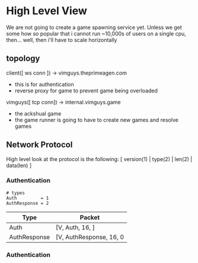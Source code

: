 # High Level View
We are not going to create a game spawning service yet.  Unless we get some how
so popular that i cannot run ~10,000s of users on a single cpu, then... well,
then i'll have to scale horizontally

## topology
client([ ws conn ]) -> vimguys.theprimeagen.com
* this is for authentication
* reverse proxy for game to prevent game being overloaded

vimguys([ tcp conn]) -> internal.vimguys.game
* the ackshual game
* the game runner is going to have to create new games and resolve games

## Network Protocol
High level look at the protocol is the following:
[ version(1) | type(2) | len(2) | data(len) ]

### Authentication
```
# types
Auth         = 1
AuthResponse = 2
```

| Type             |      Packet                   |
|------|------|
| Auth             | [V, Auth, 16, <uuid>]            |
| AuthResponse     | [V, AuthResponse, 16, 0 | 1]             |

### Authentication
